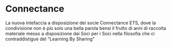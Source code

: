 # Connectance
La nuova intefaccia a disposizione dei socie Connectance ETS, dove la condivisione non è più solo una bella parola bensì il frutto di anni di raccolta materiale messo a disposizione dai Soci per i Soci nella filosofia che ci contraddistigue del "Learning By Sharing"
